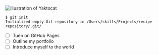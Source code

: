 # 

##  

### 

![illustration of Yaktocat](https://octodex.github.com/images/yaktocat.png)


```
$ git init
Initialized empty Git repository in /Users/skills/Projects/recipe-repository/.git/
```


- [ ] Tuen on GitHub Pages
- [ ] Outline my portfolio
- [ ] Introduce myself to the world
